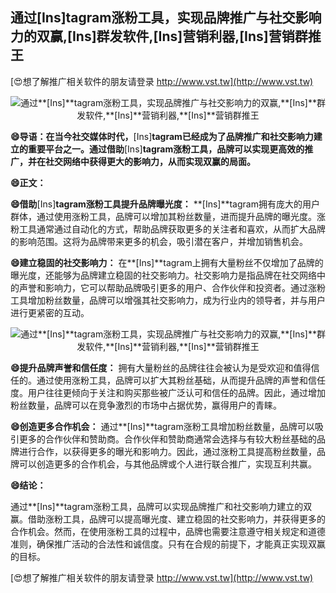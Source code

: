 ## **通过**[Ins]**tagram涨粉工具，实现品牌推广与社交影响力的双赢,**[Ins]**群发软件,**[Ins]**营销利器,**[Ins]**营销群推王**

[😍想了解推广相关软件的朋友请登录 http://www.vst.tw](http://www.vst.tw)

 <center><img src="https://vst.tw/MP4/tuiguang/png/6.png" alt="通过**[Ins]**tagram涨粉工具，实现品牌推广与社交影响力的双赢,**[Ins]**群发软件,**[Ins]**营销利器,**[Ins]**营销群推王"></center>

**😄导语：在当今社交媒体时代，**[Ins]**tagram已经成为了品牌推广和社交影响力建立的重要平台之一。通过借助**[Ins]**tagram涨粉工具，品牌可以实现更高效的推广，并在社交网络中获得更大的影响力，从而实现双赢的局面。**

**😄正文：**

**😄借助**[Ins]**tagram涨粉工具提升品牌曝光度：**
**[Ins]**tagram拥有庞大的用户群体，通过使用涨粉工具，品牌可以增加其粉丝数量，进而提升品牌的曝光度。涨粉工具通常通过自动化的方式，帮助品牌获取更多的关注者和喜欢，从而扩大品牌的影响范围。这将为品牌带来更多的机会，吸引潜在客户，并增加销售机会。

**😄建立稳固的社交影响力：**
在**[Ins]**tagram上拥有大量粉丝不仅增加了品牌的曝光度，还能够为品牌建立稳固的社交影响力。社交影响力是指品牌在社交网络中的声誉和影响力，它可以帮助品牌吸引更多的用户、合作伙伴和投资者。通过涨粉工具增加粉丝数量，品牌可以增强其社交影响力，成为行业内的领导者，并与用户进行更紧密的互动。

 <center><img src="https://vst.tw/MP4/tuiguang/png/0.png" alt="通过**[Ins]**tagram涨粉工具，实现品牌推广与社交影响力的双赢,**[Ins]**群发软件,**[Ins]**营销利器,**[Ins]**营销群推王"></center>

**😄提升品牌声誉和信任度：**
拥有大量粉丝的品牌往往会被认为是受欢迎和值得信任的。通过使用涨粉工具，品牌可以扩大其粉丝基础，从而提升品牌的声誉和信任度。用户往往更倾向于关注和购买那些被广泛认可和信任的品牌。因此，通过增加粉丝数量，品牌可以在竞争激烈的市场中占据优势，赢得用户的青睐。

**😄创造更多合作机会：**
通过**[Ins]**tagram涨粉工具增加粉丝数量，品牌可以吸引更多的合作伙伴和赞助商。合作伙伴和赞助商通常会选择与有较大粉丝基础的品牌进行合作，以获得更多的曝光和影响力。因此，通过涨粉工具提高粉丝数量，品牌可以创造更多的合作机会，与其他品牌或个人进行联合推广，实现互利共赢。

**😄结论：**

通过**[Ins]**tagram涨粉工具，品牌可以实现品牌推广和社交影响力建立的双赢。借助涨粉工具，品牌可以提高曝光度、建立稳固的社交影响力，并获得更多的合作机会。然而，在使用涨粉工具的过程中，品牌也需要注意遵守相关规定和道德准则，确保推广活动的合法性和诚信度。只有在合规的前提下，才能真正实现双赢的目标。

[😍想了解推广相关软件的朋友请登录 http://www.vst.tw](http://www.vst.tw)



